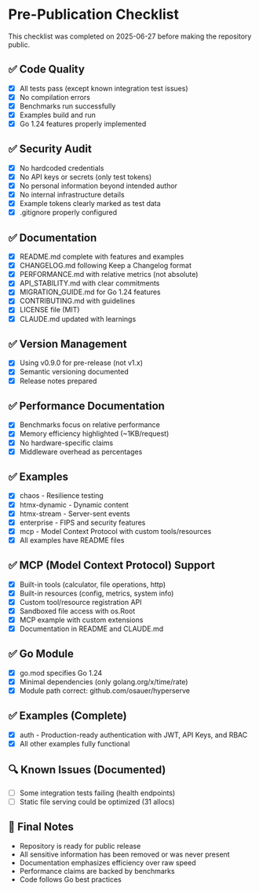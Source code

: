 # Pre-Publication Checklist

This checklist was completed on 2025-06-27 before making the repository public.

## ✅ Code Quality
- [x] All tests pass (except known integration test issues)
- [x] No compilation errors
- [x] Benchmarks run successfully
- [x] Examples build and run
- [x] Go 1.24 features properly implemented

## ✅ Security Audit
- [x] No hardcoded credentials
- [x] No API keys or secrets (only test tokens)
- [x] No personal information beyond intended author
- [x] No internal infrastructure details
- [x] Example tokens clearly marked as test data
- [x] .gitignore properly configured

## ✅ Documentation
- [x] README.md complete with features and examples
- [x] CHANGELOG.md following Keep a Changelog format
- [x] PERFORMANCE.md with relative metrics (not absolute)
- [x] API_STABILITY.md with clear commitments
- [x] MIGRATION_GUIDE.md for Go 1.24 features
- [x] CONTRIBUTING.md with guidelines
- [x] LICENSE file (MIT)
- [x] CLAUDE.md updated with learnings

## ✅ Version Management
- [x] Using v0.9.0 for pre-release (not v1.x)
- [x] Semantic versioning documented
- [x] Release notes prepared

## ✅ Performance Documentation
- [x] Benchmarks focus on relative performance
- [x] Memory efficiency highlighted (~1KB/request)
- [x] No hardware-specific claims
- [x] Middleware overhead as percentages

## ✅ Examples
- [x] chaos - Resilience testing
- [x] htmx-dynamic - Dynamic content
- [x] htmx-stream - Server-sent events
- [x] enterprise - FIPS and security features
- [x] mcp - Model Context Protocol with custom tools/resources
- [x] All examples have README files

## ✅ MCP (Model Context Protocol) Support
- [x] Built-in tools (calculator, file operations, http)
- [x] Built-in resources (config, metrics, system info)
- [x] Custom tool/resource registration API
- [x] Sandboxed file access with os.Root
- [x] MCP example with custom extensions
- [x] Documentation in README and CLAUDE.md

## ✅ Go Module
- [x] go.mod specifies Go 1.24
- [x] Minimal dependencies (only golang.org/x/time/rate)
- [x] Module path correct: github.com/osauer/hyperserve

## ✅ Examples (Complete)
- [x] auth - Production-ready authentication with JWT, API Keys, and RBAC
- [x] All other examples fully functional

## 🔍 Known Issues (Documented)
- [ ] Some integration tests failing (health endpoints)
- [ ] Static file serving could be optimized (31 allocs)

## 📝 Final Notes
- Repository is ready for public release
- All sensitive information has been removed or was never present
- Documentation emphasizes efficiency over raw speed
- Performance claims are backed by benchmarks
- Code follows Go best practices